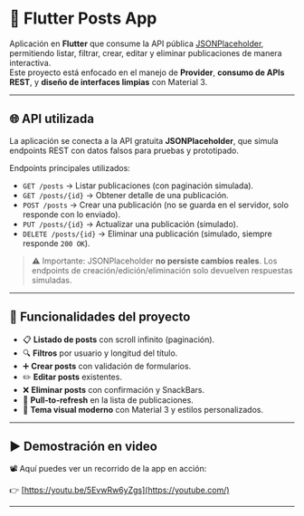 # 📱 Flutter Posts App

Aplicación en **Flutter** que consume la API pública [JSONPlaceholder](https://jsonplaceholder.typicode.com/), permitiendo listar, filtrar, crear, editar y eliminar publicaciones de manera interactiva.  
Este proyecto está enfocado en el manejo de **Provider**, **consumo de APIs REST**, y **diseño de interfaces limpias** con Material 3.

---

## 🌐 API utilizada

La aplicación se conecta a la API gratuita **JSONPlaceholder**, que simula endpoints REST con datos falsos para pruebas y prototipado.  

Endpoints principales utilizados:

- `GET /posts` → Listar publicaciones (con paginación simulada).  
- `GET /posts/{id}` → Obtener detalle de una publicación.  
- `POST /posts` → Crear una publicación (no se guarda en el servidor, solo responde con lo enviado).  
- `PUT /posts/{id}` → Actualizar una publicación (simulado).  
- `DELETE /posts/{id}` → Eliminar una publicación (simulado, siempre responde `200 OK`).  

> ⚠️ Importante: JSONPlaceholder **no persiste cambios reales**. Los endpoints de creación/edición/eliminación solo devuelven respuestas simuladas.

---

## 🚀 Funcionalidades del proyecto

- 📋 **Listado de posts** con scroll infinito (paginación).  
- 🔍 **Filtros** por usuario y longitud del título.  
- ➕ **Crear posts** con validación de formularios.  
- ✏️ **Editar posts** existentes.  
- ❌ **Eliminar posts** con confirmación y SnackBars.  
- 🔄 **Pull-to-refresh** en la lista de publicaciones.  
- 🎨 **Tema visual moderno** con Material 3 y estilos personalizados.

---

## ▶️ Demostración en video

📽️ Aquí puedes ver un recorrido de la app en acción:  

👉 [https://youtu.be/5EvwRw6yZgs](https://youtube.com/)  

---


